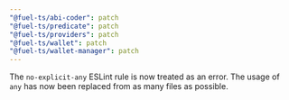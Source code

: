 ```yaml
---
"@fuel-ts/abi-coder": patch
"@fuel-ts/predicate": patch
"@fuel-ts/providers": patch
"@fuel-ts/wallet": patch
"@fuel-ts/wallet-manager": patch
---
```


The `no-explicit-any` ESLint rule is now treated as an error. The usage of `any` has now been replaced from as many files as possible.
